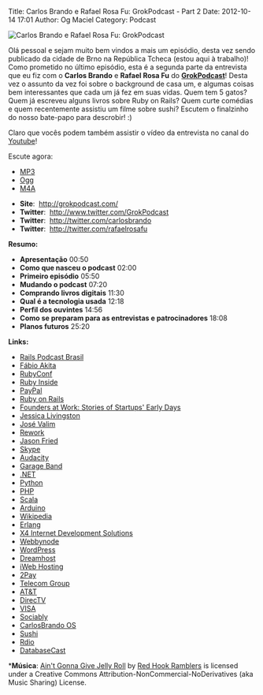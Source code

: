 Title: Carlos Brando e Rafael Rosa Fu: GrokPodcast - Part 2
Date: 2012-10-14 17:01
Author: Og Maciel
Category: Podcast

![Carlos Brando e Rafael Rosa Fu: GrokPodcast]({filename}/images/grokpodcast.png)

Olá pessoal e sejam muito bem vindos a mais um episódio, desta vez sendo
publicado da cidade de Brno na República Tcheca (estou aqui à trabalho)!
Como prometido no último episódio, esta é a segunda parte da entrevista
que eu fiz com o **Carlos Brando** e **Rafael Rosa Fu** do
[**GrokPodcast**](http://grokpodcast.com/ "http://grokpodcast.com/")!
Desta vez o assunto da vez foi sobre o background de casa um, e algumas
coisas bem interessantes que cada um já fez em suas vidas. Quem tem 5
gatos? Quem já escreveu alguns livros sobre Ruby on Rails? Quem curte
comédias e quem recentemente assistiu um filme sobre sushi? Escutem o
finalzinho do nosso bate-papo para descrobir! :)

Claro que vocês podem também assistir o vídeo da entrevista no canal do
[Youtube](http://bit.ly/QDn1p2 "http://bit.ly/QDn1p2")!

Escute agora:
* [MP3](http://downloads.ogmaciel.com/castalio-podcast-47.mp3)
* [Ogg](http://downloads.ogmaciel.com/castalio-podcast-47.ogg)
* [M4A](http://downloads.ogmaciel.com/castalio-podcast-47.m4a)

-   **Site**:  <http://grokpodcast.com/>
-   **Twitter**:  <http://www.twitter.com/GrokPodcast>
-   **Twitter**:  <http://twitter.com/carlosbrando>
-   **Twitter**:  <http://twitter.com/rafaelrosafu>

**Resumo:**

-   **Apresentação** 00:50
-   **Como que nasceu o podcast** 02:00
-   **Primeiro episódio** 05:50
-   **Mudando o podcast** 07:20
-   **Comprando livros digitais** 11:30
-   **Qual é a tecnologia usada** 12:18
-   **Perfil dos ouvintes** 14:56
-   **Como se preparam para as entrevistas e patrocinadores** 18:08
-   **Planos futuros** 25:20

**Links:**

-   [Rails Podcast
    Brasil](https://duckduckgo.com/?q=Rails+Podcast+Brasil)
-   [Fábio Akita](https://duckduckgo.com/?q=Fábio+Akita)
-   [RubyConf](https://duckduckgo.com/?q=RubyConf)
-   [Ruby Inside](https://duckduckgo.com/?q=Ruby+Inside)
-   [PayPal](https://duckduckgo.com/?q=PayPal)
-   [Ruby on Rails](https://duckduckgo.com/?q=Ruby+on+Rails)
-   [Founders at Work: Stories of Startups' Early
    Days](https://duckduckgo.com/?q=Founders+at+Work:+Stories+of+Startups'+Early+Days)
-   [Jessica Livingston](https://duckduckgo.com/?q=Jessica+Livingston)
-   [José Valim](https://duckduckgo.com/?q=José+Valim)
-   [Rework](https://duckduckgo.com/?q=Rework)
-   [Jason Fried](https://duckduckgo.com/?q=Jason+Fried)
-   [Skype](https://duckduckgo.com/?q=Skype)
-   [Audacity](https://duckduckgo.com/?q=Audacity)
-   [Garage Band](https://duckduckgo.com/?q=Garage+Band)
-   [.NET](https://duckduckgo.com/?q=.NET)
-   [Python](https://duckduckgo.com/?q=Python)
-   [PHP](https://duckduckgo.com/?q=PHP)
-   [Scala](https://duckduckgo.com/?q=Scala)
-   [Arduino](https://duckduckgo.com/?q=Arduino)
-   [Wikipedia](https://duckduckgo.com/?q=Wikipedia)
-   [Erlang](https://duckduckgo.com/?q=Erlang)
-   [X4 Internet Development
    Solutions](https://duckduckgo.com/?q=X4+Internet+Development+Solutions)
-   [Webbynode](https://duckduckgo.com/?q=Webbynode)
-   [WordPress](https://duckduckgo.com/?q=WordPress)
-   [Dreamhost](https://duckduckgo.com/?q=Dreamhost)
-   [iWeb Hosting](https://duckduckgo.com/?q=iWeb+Hosting)
-   [2Pay](https://duckduckgo.com/?q=2Pay)
-   [Telecom Group](https://duckduckgo.com/?q=Telecom+Group)
-   [AT&T](https://duckduckgo.com/?q=AT&T)
-   [DirecTV](https://duckduckgo.com/?q=DirecTV)
-   [VISA](https://duckduckgo.com/?q=VISA)
-   [Sociably](https://duckduckgo.com/?q=Sociably)
-   [CarlosBrando OS](https://duckduckgo.com/?q=CarlosBrando+OS)
-   [Sushi](https://duckduckgo.com/?q=Sushi)
-   [Rdio](https://duckduckgo.com/?q=Rdio)
-   [DatabaseCast](https://duckduckgo.com/?q=DatabaseCast)

***Música**: [Ain't Gonna Give Jelly
Roll](http://freemusicarchive.org/music/Red_Hook_Ramblers/Live__WFMU_on_Antique_Phonograph_Music_Program_with_MAC_Feb_8_2011/Red_Hook_Ramblers_-_12_-_Aint_Gonna_Give_Jelly_Roll)
by [Red Hook Ramblers](http://www.redhookramblers.com/) is licensed under a Creative Commons
Attribution-NonCommercial-NoDerivatives (aka Music Sharing) License.
